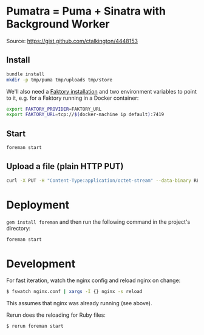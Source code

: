 # Pumatra = Puma + Sinatra with Background Worker

Source: https://gist.github.com/ctalkington/4448153

## Install

```bash
bundle install
mkdir -p tmp/puma tmp/uploads tmp/store
```

We'll also need a [Faktory installation](https://github.com/contribsys/faktory/wiki/Installation) and two environment variables to point to it, e.g. for a Faktory running in a Docker container:

```bash
export FAKTORY_PROVIDER=FAKTORY_URL
export FAKTORY_URL=tcp://$(docker-machine ip default):7419
```

## Start

```bash
foreman start
```

## Upload a file (plain HTTP PUT)

```bash
curl -X PUT -H "Content-Type:application/octet-stream" --data-binary README.markdown "http://localhost/droplets/550b1d35946db2844bc30ed343599ca573fb9058f3d5c33d777822657c3f51b3"
```

# Deployment

`gem install foreman` and then run the following command in the project's directory:

```bash
foreman start
```

# Development

For fast iteration, watch the nginx config and reload nginx on change:

```bash
$ fswatch nginx.conf | xargs -I {} nginx -s reload
```

  This assumes that nginx was already running (see above).

Rerun does the reloading for Ruby files:

```bash
$ rerun foreman start
```
